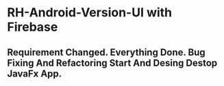 # RH-Android-Version-UI with Firebase

## Requirement Changed. Everything Done. Bug Fixing And Refactoring Start And Desing Destop JavaFx App.
